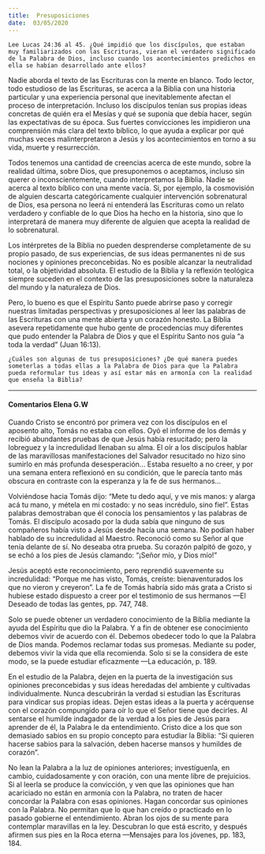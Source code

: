 ```yaml
---
title:  Presuposiciones
date:  03/05/2020
---
```


`Lee Lucas 24:36 al 45. ¿Qué impidió que los discípulos, que estaban muy familiarizados con las Escrituras, vieran el verdadero significado de la Palabra de Dios, incluso cuando los acontecimientos predichos en ella se habían desarrollado ante ellos?`

Nadie aborda el texto de las Escrituras con la mente en blanco. Todo lector, todo estudioso de las Escrituras, se acerca a la Biblia con una historia particular y una experiencia personal que inevitablemente afectan el proceso de interpretación. Incluso los discípulos tenían sus propias ideas concretas de quién era el Mesías y qué se suponía que debía hacer, según las expectativas de su época. Sus fuertes convicciones les impidieron una comprensión más clara del texto bíblico, lo que ayuda a explicar por qué muchas veces malinterpretaron a Jesús y los acontecimientos en torno a su vida, muerte y resurrección.

Todos tenemos una cantidad de creencias acerca de este mundo, sobre la realidad última, sobre Dios, que presuponemos o aceptamos, incluso sin querer o inconscientemente, cuando interpretamos la Biblia. Nadie se acerca al texto bíblico con una mente vacía. Si, por ejemplo, la cosmovisión de alguien descarta categóricamente cualquier intervención sobrenatural de Dios, esa persona no leerá ni entenderá las Escrituras como un relato verdadero y confiable de lo que Dios ha hecho en la historia, sino que lo interpretará de manera muy diferente de alguien que acepta la realidad de lo sobrenatural.

Los intérpretes de la Biblia no pueden desprenderse completamente de su propio pasado, de sus experiencias, de sus ideas permanentes ni de sus nociones y opiniones preconcebidas. No es posible alcanzar la neutralidad total, o la objetividad absoluta. El estudio de la Biblia y la reflexión teológica siempre suceden en el contexto de las presuposiciones sobre la naturaleza del mundo y la naturaleza de Dios.

Pero, lo bueno es que el Espíritu Santo puede abrirse paso y corregir nuestras limitadas perspectivas y presuposiciones al leer las palabras de las Escrituras con una mente abierta y un corazón honesto. La Biblia asevera repetidamente que hubo gente de procedencias muy diferentes que pudo entender la Palabra de Dios y que el Espíritu Santo nos guía “a toda la verdad” (Juan 16:13).

`¿Cuáles son algunas de tus presuposiciones? ¿De qué manera puedes someterlas a todas ellas a la Palabra de Dios para que la Palabra pueda reformular tus ideas y así estar más en armonía con la realidad que enseña la Biblia?`

---

#### Comentarios Elena G.W

Cuando Cristo se encontró por primera vez con los discípulos en el aposento alto, Tomás no estaba con ellos. Oyó el informe de los demás y recibió abundantes pruebas de que Jesús había resucitado; pero la lobreguez y la incredulidad llenaban su alma. El oír a los discípulos hablar de las maravillosas manifestaciones del Salvador resucitado no hizo sino sumirlo en más profunda desesperación… Estaba resuelto a no creer, y por una semana entera reflexionó en su condición, que le parecía tanto más obscura en contraste con la esperanza y la fe de sus hermanos…

Volviéndose hacia Tomás dijo: “Mete tu dedo aquí, y ve mis manos: y alarga acá tu mano, y métela en mi costado: y no seas incrédulo, sino fiel”. Estas palabras demostraban que él conocía los pensamientos y las palabras de Tomás. El discípulo acosado por la duda sabía que ninguno de sus compañeros había visto a Jesús desde hacía una semana. No podían haber hablado de su incredulidad al Maestro. Reconoció como su Señor al que tenía delante de sí. No deseaba otra prueba. Su corazón palpitó de gozo, y se echó a los pies de Jesús clamando: “¡Señor mío, y Dios mío!”

Jesús aceptó este reconocimiento, pero reprendió suavemente su incredulidad: “Porque me has visto, Tomás, creíste: bienaventurados los que no vieron y creyeron”. La fe de Tomás habría sido más grata a Cristo si hubiese estado dispuesto a creer por el testimonio de sus hermanos —El Deseado de todas las gentes, pp. 747, 748.

Solo se puede obtener un verdadero conocimiento de la Biblia mediante la ayuda del Espíritu que dio la Palabra. Y a fin de obtener ese conocimiento debemos vivir de acuerdo con él. Debemos obedecer todo lo que la Palabra de Dios manda. Podemos reclamar todas sus promesas. Mediante su poder, debemos vivir la vida que ella recomienda. Solo si se la considera de este modo, se la puede estudiar eficazmente —La educación, p. 189.

En el estudio de la Palabra, dejen en la puerta de la investigación sus opiniones preconcebidas y sus ideas heredadas del ambiente y cultivadas individualmente. Nunca descubrirán la verdad si estudian las Escrituras para vindicar sus propias ideas. Dejen estas ideas a la puerta y acérquense con el corazón compungido para oír lo que el Señor tiene que decirles. Al sentarse el humilde indagador de la verdad a los pies de Jesús para aprender de él, la Palabra le da entendimiento. Cristo dice a los que son demasiado sabios en su propio concepto para estudiar la Biblia: “Si quieren hacerse sabios para la salvación, deben hacerse mansos y humildes de corazón”.

No lean la Palabra a la luz de opiniones anteriores; investíguenla, en cambio, cuidadosamente y con oración, con una mente libre de prejuicios. Si al leerla se produce la convicción, y ven que las opiniones que han acariciado no están en armonía con la Palabra, no traten de hacer concordar la Palabra con esas opiniones. Hagan concordar sus opiniones con la Palabra. No permitan que lo que han creído o practicado en lo pasado gobierne el entendimiento. Abran los ojos de su mente para contemplar maravillas en la ley. Descubran lo que está escrito, y después afirmen sus pies en la Roca eterna —Mensajes para los jóvenes, pp. 183, 184.